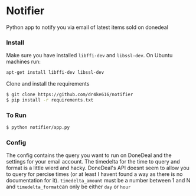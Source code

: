 # Notifier

Python app to notify you via email of latest items sold on donedeal



### Install
Make sure you have installed `libffi-dev` and `libssl-dev`. On Ubuntu machines run:
```bash
apt-get install libffi-dev libssl-dev
```

Clone and install the requirements
```bash
$ git clone https://github.com/dr4ke616/notifier
$ pip install -r requirements.txt
```

### To Run
```bash
$ python notifier/app.py
```

### Config
The config contains the query you want to run on DoneDeal and the settings for your email account. The timedelta for the time to query and format is a little wierd and hacky. DoneDeal's API doesnt seem to allow you to query for percise times (or at least I havent found a way as there is no documentation for it). `timedelta_amount` must be a number between 1 and N and `timedelta_format`can only be either `day` or `hour`
